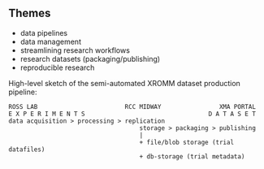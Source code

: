 ## Themes

* data pipelines
* data management
* streamlining research workflows
* research datasets (packaging/publishing)
* reproducible research

High-level sketch of the semi-automated XROMM dataset production pipeline:

    ROSS LAB                        RCC MIDWAY                XMA PORTAL
    E X P E R I M E N T S                                  D A T A S E T
    data acquisition > processing > replication 
                                        storage > packaging > publishing 
                                        |
                                        + file/blob storage (trial datafiles)
                                        + db-storage (trial metadata)
